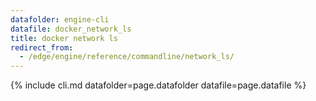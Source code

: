 ```yaml
---
datafolder: engine-cli
datafile: docker_network_ls
title: docker network ls
redirect_from:
  - /edge/engine/reference/commandline/network_ls/
---
```

<!--
Sorry, but the contents of this page are automatically generated from
Docker's source code. If you want to suggest a change to the text that appears
here, you'll need to find the string by searching this repo:

https://github.com/docker/cli
-->
{% include cli.md datafolder=page.datafolder datafile=page.datafile %}
